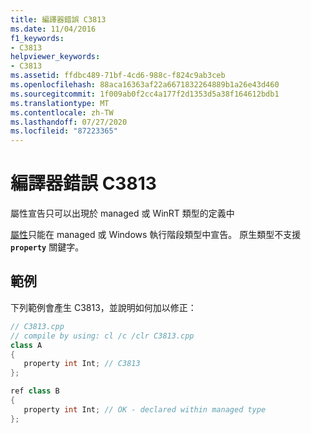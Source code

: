 ```yaml
---
title: 編譯器錯誤 C3813
ms.date: 11/04/2016
f1_keywords:
- C3813
helpviewer_keywords:
- C3813
ms.assetid: ffdbc489-71bf-4cd6-988c-f824c9ab3ceb
ms.openlocfilehash: 88aca16363af22a6671832264889b1a26e43d460
ms.sourcegitcommit: 1f009ab0f2cc4a177f2d1353d5a38f164612bdb1
ms.translationtype: MT
ms.contentlocale: zh-TW
ms.lasthandoff: 07/27/2020
ms.locfileid: "87223365"
---
```

# <a name="compiler-error-c3813"></a>編譯器錯誤 C3813

屬性宣告只可以出現於 managed 或 WinRT 類型的定義中

[屬性](../../dotnet/how-to-use-properties-in-cpp-cli.md)只能在 managed 或 Windows 執行階段類型中宣告。 原生類型不支援 **`property`** 關鍵字。

## <a name="example"></a>範例

下列範例會產生 C3813，並說明如何加以修正：

```cpp
// C3813.cpp
// compile by using: cl /c /clr C3813.cpp
class A
{
   property int Int; // C3813
};

ref class B
{
   property int Int; // OK - declared within managed type
};
```
